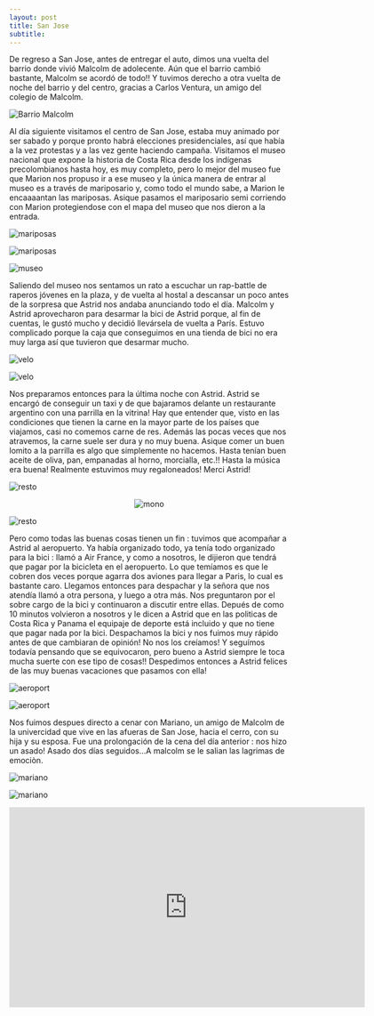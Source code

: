 ```yaml
---
layout: post
title: San Jose
subtitle: 
---
```


De regreso a San Jose, antes de entregar el auto, dimos una vuelta del barrio donde vivió Malcolm de adolecente. Aún que el barrio cambió bastante, Malcolm se acordó de todo!! Y tuvimos derecho a otra vuelta de noche del barrio y del centro, gracias a Carlos Ventura, un amigo del colegio de Malcolm.

![Barrio Malcolm](https://lh3.googleusercontent.com/FNPRijQDlKEZzpK6vMBCvuBWoIdnoQH6M-TnX6qNCGIP1QJBqniO4-3Z2xTqQwUVMteWAB3nxNaT5iU47bk41p6WqvUJTw_j-2mBTIn68qsy04Q_NN2xe-5n2Fl9ihd45XrMSWRQfpcc-1QezKOo-oCbMcrH0VGXM5LYnk7BwjeS5huodM2AMr1NcBV3o7SKV4koMCMicnkNQJNtO4t99PfpISUtjmfeoeG9thriPCNtc8imCtIpxvpf8EC9zO-CCOhi2Ww03QxWXZT7U3348kKbhVkML38ENrpR2vQv1X2LTmE03dj8KOgyD9tKAZD8SejR0BLqEqAG29-__pnNggczVwgeHFGYmeqKJkQjIh5kDrfPXDDLtPwv3-kYKzAejsFe7AwInCT0BLSublYf0A8ARAJNuOec2AMwggvXl-8b65IWoYCCBPuSveADWqNX3E7un7Eqd1hbwx4d3ePJrovejy4zI6Y0LH2dxQF8bcBl0anbzTckh5RRktIQ5wP7cIYtmMjk3EspjSrhMaFVlbDh54LzR3LWM0NauvNY_6mIycBd6gazCrmwMsdYH9uxbUWLF5CfxT5gTZ-7YT9zyPakah1fUT-TbL594uSGjtr6AAs6YQWVJHjHbHu73AXg0xvjH_xVV1f61-MJgePtCYtjge_cfK3pcA=w1215-h684-no)

Al día siguiente visitamos el centro de San Jose, estaba muy animado por ser sabado y porque pronto habrá elecciones presidenciales, así que había a la vez protestas y a las vez gente haciendo campaña. Visitamos el museo nacional que expone la historia de Costa Rica desde los indígenas precolombianos hasta hoy, es muy completo, pero lo mejor del museo fue que Marion nos propuso ir a ese museo y la única manera de entrar al museo es a través de mariposario y, como todo el mundo sabe, a Marion le encaaaantan las mariposas. Asique pasamos el mariposario semi corriendo con Marion protegiendose con el mapa del museo que nos dieron a la entrada.

![mariposas](https://lh3.googleusercontent.com/5y9r0LrTWHVbCQGVIgXU0OnGYpB7ThRejLZynOUx-eIZ4MCxqV-HhjowGYluYZw_JcSiZAm-ER4qecvS6DHiQQFxDd75XJPMizRVQWGNXDY9QW1VqNGTeuJSghm13UMObWTJrUyhOa1c-1lafIQsPiYk_b1wpwrFnH4LaHFHJ-KEdmyeoUhKxcYdD5C-nIfWl08XrK5E74DyNTGyFcIHXD69i1EZy9kSlo3mQl9D89v6uKFfRq0UXurX0OS72DaYCxGXKlyffVouN5ypA27PSIW2Ejs-dso3o3DIuYeWdGhd5eLY21Pj16ZxZgxOyCyjTnib0fvUPHSy4RU9MrduaPCLKwtmTun0iNKl7wiGVWDrO1v03nwBmvyhavip9EAsnuYLkXtNHN926bLGqlSGw7I3XoBvo5oaEjWq40fYu42s7H-hI5RdiDVMGuRx0j9eGKnZHySvU5PnWXl9wc-vecFTLw1OBe2bg2cBNK-MIO-kH7QPf_2GMFA6jLJJIPShj4-jVL49dEaLLChE_mM0uHrt8bnt99ygbELY1nSX72PW_xnGGfXJw6xua_GZNBpDuRkX6d-8lHVhMcx3Pqprn1Y9_1AUMKLc9K5i9Twpg27V7uJ_i1zwv3Nbsx6u9kE5d-OhcYQxlJvFAzqwz2fxGxPy03afK4Mdfw=w915-h686-no)

![mariposas](https://lh3.googleusercontent.com/KXN6k2E9Rqew9hI5_XjP9pmLvig14p3XFN14j1wJ1PviB3g1C_CQG5brv_DNsZr09KAp2plcpSk9QlSGCjwcsNXptBQoB416Xaqek2bPybfUUvLU_PrYQguGNrpIPPz4KKko4hiBBKO9tc9KqyC9CWelJ8RJj0poGrrOFGUXF9iXL8ZuYeZ0rUymh8KcBK5c3lyaEsiXNjpctBoJ3jWHyZ4Jp978iDXMcLMySUxF9XcK_JbPyhZJVCnkXN_teAzVLLlZdjReVz5N9Uwk-hwdItYz-cb52G2GlLh7e0uC3gDF7hWqbVPEOFB1xfZbXotr3-6pcsEDEu2FlsRtH-JWMceXfNlghpjQyXXJ-kdBgFtzzan8_1E2l2dOpZLOF4KknSs5zqrSl0B-bGT9_4RoIoB0uBzkUoknrSQVTI9CiJqlFaKG2JkYWoTeTh19sAHQ2W9qLUR4jQO878zJFI-rKpgb7cLU6vPx7fANACCfxoUaOZ_4jjfOm5sfwS-0FD6Tt2kyE4iMMYqelH15GNRGZcHHuPNovF9C5BnBecbt0XuMcNjpq1fCSrbId59dPAFagISY2IasjeTVdN4z7RyhrhYbmft_JbzVo_9hYaOrldeYKuELEg_w_3F0a_g954eolXMVTxdrl4cHXbzkjiL_sKLM4CwsXxb86Q=w915-h686-no)

![museo](https://lh3.googleusercontent.com/hnT-sv1QlKRNtgBb3QcBCiCVb5KyconVSavHAxuj7UKSUSlc3mYUp5BziNqlCgYQc4KY0NdWpYsa51afMsy5TgIpv2EYiVb9JvKGVmvFR0eA_ygm9Asc4v_2dF6bLMwxO69BgML-1j-iNUBDbQq5iw5gS8VFOeLwuqwc2xtCNsFDRF8uJejLPSywdJKQU2KZdvv3JmfPrNcA_U0609Z8E-qBOJPbXvPq2tp9moDcufzVBPAPDrxsqhpz1Z_u9a01JkwjwSnV99MWdFaTg6Y8RkslosAHdmqdN2D26bHu-ka1sIoVCSnJlNp5bYobPRk6CSWi2kfO7W4FMj1R4CGLWc1IQJhCFWZhyaar90LJ7sVVlEQzeDJXxkMv2pWbJXuEHegKoolY0SSc8Hvr2VdS0iykIYnTPSgtxmvTRrrhf6xKb4LHgRsIU9Jpfe4Mb9874Ak5DawRv8GoQmjRsYuQFG-0Ie_UhQJw1GtdzZeOS6hx9ztGVyrVaEmDGHLNS_5YhoNhekuO_suP-wU1qog5QmWKkbdCL4lVgKDeVFdaFTdId-Eiveg_VDJubGhtYNCN928VxXeMh65tuE4oMR8yUsA4XrA-YXWb5_Qf4B9oxrcHf4rvCu9X5FbXYl7BMstRoPbhE2KIYrYRwEFQYyMXzab7nsR7gH7z_g=w915-h686-no)

Saliendo del museo nos sentamos un rato a escuchar un rap-battle de raperos jóvenes en la plaza, y de vuelta al hostal a descansar un poco antes de la sorpresa que Astrid nos andaba anunciando todo el día. Malcolm y Astrid aprovecharon para desarmar la bici de Astrid porque, al fin de cuentas, le gustó mucho y decidió llevársela de vuelta a París. Estuvo complicado porque la caja que conseguimos en una tienda de bici no era muy larga así que tuvieron que desarmar mucho. 

![velo](https://lh3.googleusercontent.com/s-_VwPsAemQzy02CdV-XUnfRxHl3m6AFzw1F4WuMqoJMafJ6_DYBEo8t1kt8efA7Ld3j3SNDamAQ32t5E0RhsV7VabmpX5it9bwo7mJS651ZrM461VXyGZ8cGBQ6-mVusEashdm5CWknWu-1eR3PZujQmGUYxzRCZ_Hq1UlhLnKGTgQX6Ka5e65rzq5tm64CSUaouhWihUsNRkbo8rfsBc0ob2PdlZkik0NXEHAcdWM5kFam_yN3jWeetH-uWB33vqpiYr5a5JtRk9fdTfA0GdPW_ghA-4JF7bhTletyCr_NPzH8Otzkur-hZoOaD6Tbo6icb_KWWfPJQLjgUcilmFrBg6HtrW_wqKkHD0kGU7NJ2IphyvYJZqT-ZTNwOCeDovazvnrvm7WvaxRZhwbtNdlail3-6rYTtHWAAhw7_U8HByaPrtVIUAHAL-VwzhtAC2IqDlx2ayzrKK4MQkLYdSnm1Lm8KLUWAmcrnMlQRjliDWc8JQTygw4VPWlKpvfFWKJcC21UX-3IJKJXQcgbu2DgrWOo-OAEbS7Twq0chDZlnhZyeocvnwQ9HLkZ7O3V9zjJCdr2JQ9XXMlv7bHth8YDpbmaKWd9d3uibXJEHzdE7EC-f0-DVBhVhtt0nt8NroWmL3BODfyPsQZW_2MBAra43RIIP7vdNg=w1215-h684-no)

![velo](https://lh3.googleusercontent.com/SARt60x98Jy65U9ifJrftc8mNrwg9PgsjZWvFozSDRMvUi3sPkotxcaBbrYscEH9xu2c57QoUk71Q7hILqF1y1UND7RHDyhWrnChzT2PxbxoeCWYwIJzI5sr9v6yCmxDXIljTJ_bfxL33LPEZwmkw7-GdQeWDHIuDX45dGB_S70AR8r6z12nfKQ3L0K6FnvApKkrfTgxlbyV0Ybhk6aG7-s0o22UpDNJd9FUQklDYlJ90ZWTGWeDKTNsU5IRIzDiuVoc_rVVeEfo7z6jDqDUgPQ7nE93W0KbydPB3g6zuDPki46VBBx2GYO_6d-Y_0WwBdfJWGimkjdZ8UtcegpnxSAMOlwAbj-tjXVwCF12S3B2sNaCiWLqaDz1maUJ_mRBk4iRrYp2IgsVkTmFEz9bqMgwSBxoEZYlJgw-iSBZ5T_rOW6GUHWceF359_LbAbfsoIafWN1Mpualc564njbGFv6QgIJNKaub3q0YNQyBLg5erLZYBIbOvAbtOZ01WIegoKnsWej0gC9PFHpgFkZ7Eg7-GppUP1cO6-qYrCj5e3XdgU1pZ5W32bcblml5uCxQJC4VNNFYin8pjvTFCESHbrnns-Np8NPQLgWwDtWh8dwDOZ9rmwH4b4-CKMUjjNw7sKpDB1AaGtL1JxyutqQ75PhimNA22N_niQ=w1215-h684-no)

Nos preparamos entonces para la última noche con Astrid. Astrid se encargó de conseguir un taxi y de que bajaramos delante un restaurante argentino con una parrilla en la vitrina! Hay que entender que, visto en las condiciones que tienen la carne en la mayor parte de los países que viajamos, casi no comemos carne de res. Además las pocas veces que nos atravemos, la carne suele ser dura y no muy buena. Asique comer un buen lomito a la parrilla es algo que simplemente no hacemos. Hasta tenían buen aceite de oliva, pan, empanadas al horno, morcialla, etc.!! Hasta la música era buena! Realmente estuvimos muy regaloneados! Merci Astrid!

![resto](https://lh3.googleusercontent.com/RcP-bCu8ywHn9SeL8IvmmFo5p7mEHdVpVAK7s4kCtgxxrAngd-A7YNGmmoVm6s4X8aR0jX1Hw8x2YnTCDPjmfuYUMZvAFYGBUqcDUXEwd97tJtM0RUR7-mHC2TG_bQ7LUaST4ISnZpnaKWA3MNmuAISqPW1QL32fWOm2yQebY-1Bpus6mkvJHXu4dMcdTD20CzrA-mjvlRDCiODnGW_uNg8kqmtFC3IqhzBPcAfhYDioUlYyAJlnPSgOe5RcVfKgFmdaL5KQOqPhIs7QE6-E_pSaVYabpaynTwftshPpFa6sq1h6uZnQ0mxbrpnrSwPDJ6ET051GVBITdFo1v1bh5DMVW8MwkoRERIvN1yPDmqQghiw_w3i36NCxeu2SVsE_pJZPt7eKFinT_-HCQ6vZPDRyl2FkAisKplFz6GPzAcienP7woHjscmqvIHg1Dfd3qoYWN0qFCd9PcQucST0ZnDmM-DXtcIepZrM6QDrvjDDtmI-jDaLZOSMbeucCxsrdybJ0ZkAxXK4uv9K8zgiYfuhHXUgyTtzfJL1jlkzKw21cU9WCdCQ7woQFJErKSUMXiywG28j_9XF84mD74YhAHM0Jth9ew9o66TOmZrxGSu0lFhq_q27U_Yk4T_oSjO5IXqWSvEKzwAUMYi2FWWM5moh4Klrq4aijtw=w915-h686-no)

<p style="
    text-align: -webkit-center;
"><img src="https://lh3.googleusercontent.com/naNK5lDNEkhj_gCSYfUOlDzZqroe6417xvnxYZUbR9TfXJRYLa_h-uUC9okGQ-RbOsplVGkM-b2OiN2iXTFIKbGpucNK4k50JSU-8tF5S3JXIlBqCTIZEKygQ6GRyYsK3RjOOayuz65y6a6hcL4BEtQ8eXFUfxnUiY4epTEk8R-JDcBk-L-SruZteMJhT9qYrApiYNPpmEiMs-PeMNqLlGuIlr4rzLwZiDn1CWKiJA6hAxXzQj4_B2Ys9NNob9FOcCvByAgGoH0G9AhlXP28bzUj0lKGUyJBd-mAq6Yfm3m2N6D2USXrwGO2eZSLLgJ-atJshCM68ozcb9JYdw4w3EezGUBmgeBuyLKLdMauod-uF0yyYAsUJPs99PoCc3raeMKNJMrAr2sDNJk87xB4HEERCV_uiSyuojXL-SHPqH66l6cWSeGJOsvYb3fyoUj5C3-bjgnbcF0pf8HzpPn0-892JSg_HWvEV1v9gZCNc-EwIURd4NqbjjJN-LSDtA2WbXYyaTCuH4HFyS6dFpnKhSqC7J7ag3tdmZQye2D6IQHgtqLWwX3j7R44Im_FlRPcfFnYLlEAf5DpV0ammF-ajbYZSwYiwmR2XQ0UPYqF0qC6vHZz4NCd54X-Sspqr5-NcAVlBQshK71qHwcYpiZDh3Wox8diYD-ONw=w515-h686-no" alt="mono" style="

    width: 50%;
"></p>

![resto](https://lh3.googleusercontent.com/_HXj_qa6ZzDKSIId5-OqHszdqYfFf5zBR61kDgC29gfEv-KAgM-dtfcXdZbI5tgX2wqaaO6pllGnHF255k09QIiwlJ9_ZytZNiE1plNBuUMD2SLAPhBAC7AmPMSKD4rnHQpM8N12OWBoVzUDybQLUSwe-gC9rps0_FE6VCcoxOSSCRipF1YrulHTflcGGlFcMR0EvyOlXwX3pIU5WjQjRfCukh5zuniz1vQG6gVs6Mdzz6j5Hcqcp0ur-pexXJuspc1Ek0026zAIkWD3dcoZqI7UO7sh4sm_VBvxg1oaQBx-chdC4toL4jEW4L61b6P0G-PBWiRgkf_-AG-yU9tIBhBZXxCbMY126C-VrVxmGak6j2ItittFbnEX-jYe7yHqNLM_Uw4KwxRET6ymk4kyqlJdt0b_O4zQMsJkgbi__XBMvI6Qyo8m4ZObNeW2JmI4prioHEcJGBAHYjneFEwV1N1R0dxaJNgGDYu166MTTdqtLn7_DZQhA49r_HXJe20qhRbAC9JPuQm2axntA2XDREy74aCqKWv3PJF3D4iIx6jd3uTqE3MzezME7aD5J1ZGXImpwQolZCyC574EGASNG9sQrY5qSXEw0ZKt-FJdqvpbXmiok0yoN4vchIAhJYLtQkZhB1JUMmJagHfSLbkEHeBEfgoP3nO7Hw=w915-h686-no)

Pero como todas las buenas cosas tienen un fin : tuvimos que acompañar a Astrid al aeropuerto. Ya había organizado todo, ya tenía todo organizado para la bici : llamó a Air France, y como a nosotros, le dijieron que tendrá que pagar por la bicicleta en el aeropuerto. Lo que temíamos es que le cobren dos veces porque agarra dos aviones para llegar a Paris, lo cual es bastante caro. Llegamos entonces para despachar y la señora que nos atendía llamó a otra persona, y luego a otra más. Nos preguntaron por el sobre cargo de la bici y continuaron a discutir entre ellas. Depués de como 10 minutos volvieron a nosotros y le dicen a Astrid que en las politicas de Costa Rica y Panama el equipaje de deporte está incluido y que no tiene que pagar nada por la bici. Despachamos la bici y nos fuimos muy rápido antes de que cambiaran de opinión! No nos los creíamos! Y seguímos todavía pensando que se equivocaron, pero bueno a Astrid siempre le toca mucha suerte con ese tipo de cosas!! Despedimos entonces a Astrid felices de las muy buenas vacaciones que pasamos con ella!

![aeroport](https://lh3.googleusercontent.com/cu7mZv4HqLatG8AuTdrGguurWT5DMg6jf2BasUIu9iUzAnehpFGrvB9HITjpYl9l6Q3kgeVQGi4ha5ir82lGY3W-vp4aii0udZDXsZ3tBosO8GHz7Sgk1ZWFcZOWtnBuSpsXPJ9162LxfQIGWvso0p2SHsElcDQwuTFByuQzYZhfRjboIA9XLOFZtz_T7JNJh6KPYHzCZWTduLmCTDIA3R54fgcTi0PqIWUWxjJpvNLUW7FD78gOhx1oqhGZ5QcQDFw8QyJsJOLW9nUJaXAvBPlFT1Cb6Hvdy-hnlZjDLfZGJgz16QsRwvjDb1ST6TXsQl8tAg14EGDxajXdH27f59eOruLyfs1FukH8n1bhR4UdENDaHjjCFuJJBP7tvCWxPUFsbAjGEpqkO8txl1-lOVbGojfzxIejqaQv5LWK-gfEBc7RE73kHoukGo3STdlH45bbniNEC3f_ltUPSYIAu0Jp4mZSsGRdV72dY7Q1Dtpl7TSS6sgkeER4ciwMZw3RfaFjU1wAyL9M2LGSUndrAlWuu46YR8Z4w5WBOznNyDGs4gcYYLy4crvW9sF6OcI6qnG0EOLWsyQtuwai9CQySdG8hDnMOLcpWCwAAs_U=w338-h190-no)

![aeroport](https://lh3.googleusercontent.com/Kxk36mOjH81A521cS5NFOckXzMTqJ1wmt7TFZ9chJxAUmCXtiVgnbiJ66BYwBNS8pe-tQ36pc4qXAy5yjr99ILbI7-tGarbxMaAUOnvc8-dpVUFp1M2IGg7d3Xgf7jNvJq82U8N_B9hp-4FD2KXQX06TosJqT9wHtaHO3mBYNynazWBGMOZTZxoZFAjAyEmi5snJg5DxjjlmPT-ytUSTzLcY4TckRmjdrPYI6eEa_vusca1oRQbfUgtAiQtXuPHMGyyFECWE9-qTGD_XSrvUk-npyfRXic_SGL-F7MBxqX3qtOlUIDyDETIdwXV9cTSIokLrAowawqapPbTMmahDgjoxZHNNYmXHJazEPUiuiF-Bhsum6h1cf26rJNcZ-6uYS3SEwNGE_AdDYHdb_FYsjsP2Ynb6u2mK0-yo_4MNmqzy0XSIJxbZfclyuXXHFvh9fUEep5buG5v6sjtkgyqvyCae62lL1X4Dm1X22u2CAYG6yO6wrTw9A-P-9-3UcX199DRAtQcqJWWeZ530ZY8BsgxiINQs7a7jalitRLr2fx7lEhxMwMOuHwKdZB3GJYrPm0vPaBtV-iBa7ud_jhOL0FGH_mIAv6NM5oUR-pSE4UkEO1n5XzJ7zBr7rP3M19rQYvJLP1mrY-LXQ17-dCtkSjKTwC83msPeZg=w1215-h684-no)

Nos fuimos despues directo a cenar con Mariano, un amigo de Malcolm de la univercidad que vive en las afueras de San Jose, hacia el cerro, con su hija y su esposa. Fue una prolongación de la cena del día anterior : nos hizo un asado! Asado dos días seguidos...A malcolm se le salian las lagrimas de emociòn.

![mariano](https://lh3.googleusercontent.com/xtOe_hC3JTaP48gmTNvJ91dgOc8Vc5fcYJsPtwKVYmWvhDSZ10I_5fvZZ5j6uTjLssJ8dvHUCFM0va-WOEKwCNS51v8wAfTE9TIEYbc12Kj-NDq9EZ_NwOjNqpAJxrXsvSjqIylu9LyuZWGp2LZSwH7gJ1XzgfGY47Q16MVXrB2ERIK95X5hzyfeegAgGHVJVi5OYJ2_rOcP2cVTdYAVsTnbJM5ibKwqDw6PGHnNOqIJ1c2g9GvQ1_Y2wHvgexJimVQ4BnNECn9gNuYXLGLNxlWEnOzYN4b3oK3zQeBjPwSzsZpXX7Gfsj5fiYwNCto94FIq-4QeatKUKnPz97n4sWe_rCbBOysOa_eRk9rBErtm2FF8tiikaw2UAqpZLJ7VyzYyJmY003GGrPD0ctvl-f8emReN0gu3wGpNNDAHoXykF50wwapN6s0RFQWJsr3YIYg_cjN6Nk8JmuvuKewYzNuyHfpubkUNpY8mA9vr17SqlsvqHXdc5w0AId1vwToCXgyHlXy33QQPXUvUtaK93Jk_JeNiEnunEeGYHU8cuugPo3pzmNmfiTdaZ2D2tzqHhNnXWBRQyynQ_-2yuY66mJL4y2geD0doTPwpdavKo-IeCpxiZw3S1YU8Y7Jc9YXwSfx_Bd6epVp2cTBlo3g-pHtiJ_cDdMZ5dg=w1215-h684-no)

![mariano](https://lh3.googleusercontent.com/BdiRDHl_3jaWAoUUQhr7KMx3xWzP11WHqyDwn1qAzfywdhrHfoKOd3G-nsVKcxNyxJ1VFSv4hN8mICbT2mCQrlztvzfrFELbvQO-ICerF7lmtos1dplxC3f1FTjoJgs0L2I2KdyUje_aoPstUUPUjkZVtQDPk8n3yNW7x50LMO63ovzky5UDP189Ft6F1ewJO1qW1z_ZVMauA1Ym1jEPqjyMpNX9sjU9U7-f4X9X_Q0lNHLfo4-2AmrtyVGn_suGcOWFGwwUFOGxWEH8kZaFCXYK1NqDzetXGkgG5t7ucnNuD8zg6hHuiumqSpc3WSYsJ32djqETMoSgQmFMgm-hJvmgGfNaAdfdfgjOM5pKRo2W4Ih7o-bXFb6kESRxJdZ_zkY1MNTpFFGzxYAoHGzxPNkJ6ndtOB0uJ2AILBavsO2aHUs3H5GMK3-loIoElk0pq4wi1JCBcUewyfNHmx4UGRlrHeda6LMfVy-pODbYwGyXiXm7VNmmzG7AUj7ADcvFJY-1LStSFJvmCnRiwG_9Hujwfj6T_wjRoYLp5gRbjuALmvHi6swR9pfXKmdDl2yZoeFNDWaj3p6sAYoZH5nZQXAXIRQ2qHsCxtu8vm_njJNtghI8aftKW7cf3pSwzeOMikCHGshfIcJw_clTq9TwsEEUqqpoQNUT_Q=w1215-h684-no)


<iframe width="640" height="360" src="https://www.youtube.com/embed/4brBoD3pJaQ" frameborder="0" allow="autoplay; encrypted-media" allowfullscreen></iframe>
